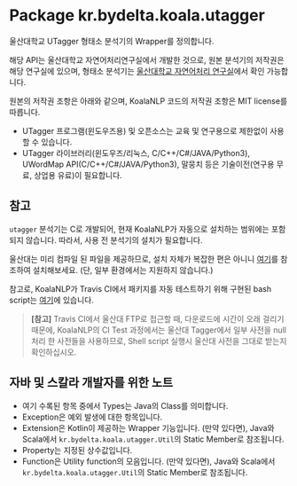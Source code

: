 # Package kr.bydelta.koala.utagger

울산대학교 UTagger 형태소 분석기의 Wrapper를 정의합니다.

해당 API는 울산대학교 자연어처리연구실에서 개발한 것으로, 원본 분석기의 저작권은 해당 연구실에 있으며,
형태소 분석기는 [울산대학교 자연어처리 연구실](http://nlplab.ulsan.ac.kr/doku.php?id=start)에서 확인 가능합니다.

원본의 저작권 조항은 아래와 같으며,
KoalaNLP 코드의 저작권 조항은 MIT license를 따릅니다.

* UTagger 프로그램(윈도우즈용) 및 오픈소스는 교육 및 연구용으로 제한없이 사용할 수 있습니다.
* UTagger 라이브러리(윈도우즈/리눅스, C/C++/C#/JAVA/Python3), UWordMap API(C/C++/C#/JAVA/Python3), 말뭉치 등은 기술이전(연구용 무료, 상업용 유료)이 필요합니다.

## 참고

`utagger` 분석기는 C로 개발되어, 현재 KoalaNLP가 자동으로 설치하는 범위에는 포함되지 않습니다.
따라서, 사용 전 분석기의 설치가 필요합니다. 

울산대는 미리 컴파일 된 파일을 제공하므로, 설치 자체가 복잡한 편은 아니니 [여기](https://koalanlp.github.io/koalnlp/usage/Install-UTagger.md)를 참조하여 설치해보세요. (단, 일부 환경에서는 지원하지 않습니다.) 

참고로, KoalaNLP가 Travis CI에서 패키지를 자동 테스트하기 위해 구현된 bash script는 [여기](https://github.com/koalanlp/koalanlp/blob/master/utagger/install.sh)에 있습니다.

> **[참고]** Travis CI에서 울산대 FTP로 접근할 때, 다운로드에 시간이 오래 걸리기 때문에, KoalaNLP의 CI Test 과정에서는 울산대 Tagger에서 일부 사전을 null 처리 한 사전들을 사용하므로, Shell script 실행시 울산대 사전을 그대로 받는지 확인하십시오.

## 자바 및 스칼라 개발자를 위한 노트

- 여기 수록된 항목 중에서 Types는 Java의 Class를 의미합니다.
- Exception은 예외 발생에 대한 항목입니다.
- Extension은 Kotlin이 제공하는 Wrapper 기능입니다. 
  (만약 있다면), Java와 Scala에서 `kr.bydelta.koala.utagger.Util`의 Static Member로 참조됩니다.
- Property는 지정된 상수값입니다.
- Function은 Utility function의 모음입니다. 
  (만약 있다면), Java와 Scala에서 `kr.bydelta.koala.utagger.Util`의 Static Member로 참조됩니다.
